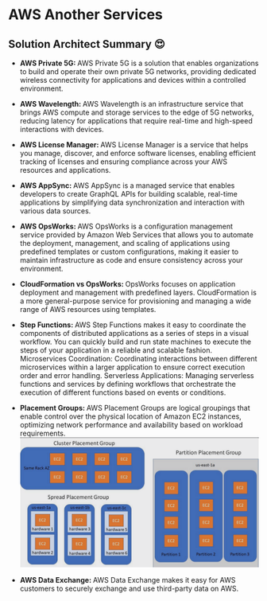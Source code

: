 # AWS Another Services

## Solution Architect Summary 😍

- <b>AWS Private 5G: </b>AWS Private 5G is a solution that enables organizations to build and operate their own private 5G networks, providing dedicated wireless connectivity for applications and devices within a controlled environment.

- <b>AWS Wavelength: </b>AWS Wavelength is an infrastructure service that brings AWS compute and storage services to the edge of 5G networks, reducing latency for applications that require real-time and high-speed interactions with devices.

- <b>AWS License Manager: </b>AWS License Manager is a service that helps you manage, discover, and enforce software licenses, enabling efficient tracking of licenses and ensuring compliance across your AWS resources and applications.

- <b>AWS AppSync: </b>AWS AppSync is a managed service that enables developers to create GraphQL APIs for building scalable, real-time applications by simplifying data synchronization and interaction with various data sources.

- <b>AWS OpsWorks: </b>AWS OpsWorks is a configuration management service provided by Amazon Web Services that allows you to automate the deployment, management, and scaling of applications using predefined templates or custom configurations, making it easier to maintain infrastructure as code and ensure consistency across your environment.

- <b>CloudFormation vs OpsWorks: </b>OpsWorks  focuses on application deployment and management with predefined layers. CloudFormation is a more general-purpose service for provisioning and managing a wide range of AWS resources using templates.

- <b>Step Functions: </b>AWS Step Functions makes it easy to coordinate the components of distributed applications as a series of steps in a visual workflow. You can quickly build and run state machines to execute the steps of your application in a reliable and scalable fashion. Microservices Coordination: Coordinating interactions between different microservices within a larger application to ensure correct execution order and error handling. Serverless Applications: Managing serverless functions and services by defining workflows that orchestrate the execution of different functions based on events or conditions.

- <b>Placement Groups: </b>AWS Placement Groups are logical groupings that enable control over the physical location of Amazon EC2 instances, optimizing network performance and availability based on workload requirements.
![Placement Groups](./draws/placementGroups.png)

- <b>AWS Data Exchange: </b>AWS Data Exchange makes it easy for AWS customers to securely exchange and use third-party data on AWS.